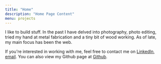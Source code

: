 ```yaml
---
title: "Home"
description: "Home Page Content"
menu: projects
---
```

I like to build stuff. In the past I have delved into photography, photo editing, tried my hand at metal fabrication and a tiny bit of wood working. As of late, my main focus has been the web.

If you're interested in working with me, feel free to contact me on [LinkedIn](https://www.linkedin.com/in/saleh-lootah/), [email](mailto:saleh.lootah3@gmail.com). You can also view my Github page at [Github](https://github.com/saleh-lootah).
